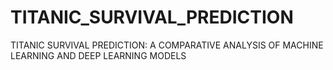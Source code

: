 # TITANIC_SURVIVAL_PREDICTION
TITANIC SURVIVAL PREDICTION: A COMPARATIVE ANALYSIS OF MACHINE LEARNING AND DEEP LEARNING MODELS
